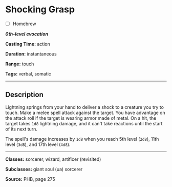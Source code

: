 # Shocking Grasp

- [ ] Homebrew

***0th-level evocation***

**Casting Time:** action

**Duration:** instantaneous

**Range:** touch

**Tags:** verbal, somatic

---

## Description
Lightning springs from your hand to deliver a shock to a creature you try to touch. Make a melee spell attack against the target. You have advantage on the attack roll if the target is wearing armor made of metal. On a hit, the target takes `1d8` lightning damage, and it can't take reactions until the start of its next turn.

The spell's damage increases by `1d8` when you reach 5th level (`2d8`), 11th level (`3d8`), and 17th level (`4d8`).

---

**Classes:** sorcerer, wizard, artificer (revisited)

**Subclasses:** giant soul (ua) sorcerer

**Source:** PHB, page 275

